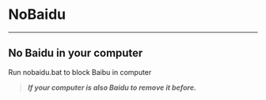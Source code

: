 # NoBaidu
------
No Baidu in your computer</n>
------
Run nobaidu.bat to block Baibu in computer</n> 
>***If your computer is also Baidu to remove it before.***

